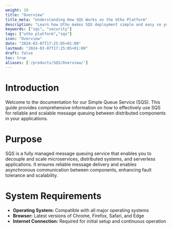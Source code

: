 ```yaml
---
weight: 10
title: "Overview"
title_meta: "Understanding How SQS Works on the Utho Platform"
description: "Learn how Utho makes SQS deployment simple and easy so you easily anticipate your cloud infrastructure costs"
keywords: ["sqs", "security"]
tags: ["utho platform","sqs"]
icon: "Overview"
date: "2024-03-07T17:25:05+01:00"
lastmod: "2024-03-07T17:25:05+01:00"
draft: false
toc: true
aliases: ['/products/SQS/Overview/']
---
```


# Introduction
Welcome to the documentation for our Simple Queue Service (SQS). This guide provides comprehensive information on how to effectively use SQS for reliable and scalable message queuing between distributed components in your applications.

# Purpose
SQS is a fully managed message queuing service that enables you to decouple and scale microservices, distributed systems, and serverless applications. It ensures reliable message delivery and enables asynchronous communication between components, enhancing fault tolerance and scalability.

# System Requirements
- **Operating System:** Compatible with all major operating systems
- **Browser:** Latest versions of Chrome, Firefox, Safari, and Edge
- **Internet Connection:** Required for initial setup and continuous operation